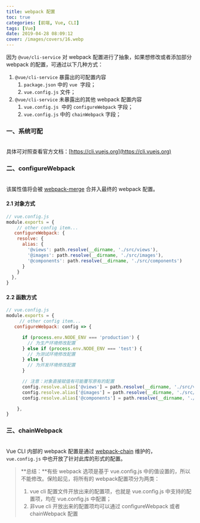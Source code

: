 ```yaml
---
title: webpack 配置
toc: true
categories: [前端, Vue, CLI]
tags: [Vue]
date: 2019-04-28 08:09:12
cover: /images/covers/16.webp
---
```


因为 `@vue/cli-service` 对 webpack 配置进行了抽象，如果想修改或者添加部分 webpack 的配置，可通过以下几种方式：<br />

1. `@vue/cli-service` 暴露出的可配置内容
   1. `package.json` 中的 `vue`  字段；
   1. `vue.config.js` 文件；
2. `@vue/cli-service` 未暴露出的其他 webpack 配置内容
   1. `vue.config.js`  中的 `configureWebpack` 字段；
   1. `vue.config.js` 中的 `chainWebpack` 字段；



<a name="9cJfD"></a>
### 一、系统可配

<br />具体可对照查看官方文档：[https://cli.vuejs.org](https://cli.vuejs.org)<br />

<a name="bBnst"></a>
### 二、configureWebpack

<br />该属性值将会被 [webpack-merge](https://github.com/survivejs/webpack-merge) 合并入最终的 webpack 配置。<br />

<a name="2z5Uj"></a>
#### 2.1 对象方式
```javascript
// vue.config.js
module.exports = {
	// other config item...
   configureWebpack: {
    resolve: {
      alias: {
        '@views': path.resolve(__dirname, './src/views'),
        '@images': path.resolve(__dirname, './src/images'),
        '@components': path.resolve(__dirname, './src/components')
      }
    }
  },
}
```


<a name="NdGgg"></a>
#### 2.2 函数方式


```javascript
// vue.config.js
module.exports = {
 	 // other config item...
   configureWebpack: config => {

      if (process.env.NODE_ENV === 'production') {
        // 为生产环境修改配置
      } else if (process.env.NODE_ENV === 'test') {
        // 为测试环境修改配置
      } else {
        // 为开发环境修改配置
      }

      // 注意：对象直接赋值有可能覆写原有的配置
      config.resolve.alias['@views'] = path.resolve(__dirname, './src/views')
      config.resolve.alias['@images'] = path.resolve(__dirname, './src/images')
      config.resolve.alias['@components'] = path.resolve(__dirname, './src/components')

    }, 
}
```


<a name="3Ej1q"></a>
### 三、chainWebpack

<br />Vue CLI 内部的 webpack 配置是通过 [webpack-chain](https://github.com/neutrinojs/webpack-chain) 维护的， `vue.config.js` 中也开放了针对此库的形式的配置。<br />

> **总结：**有些 webpack 选项是基于 vue.config.js 中的值设置的，所以不能修改。保险起见，将所有的 webpack配置项分为两类：
> <br />
> 1. vue cli 配置文件开放出来的配置项，也就是 vue.config.js 中支持的配置项，均在 vue.config.js 中配置；
> 1. 非vue cli 开放出来的配置项均可以通过 configureWebpack 或者 chainWebpack 配置


